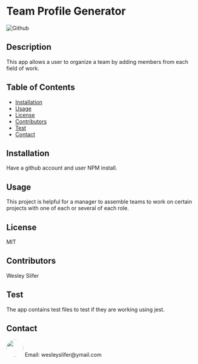 # Team Profile Generator

![Github](https://img.shields.io/github/last-commit/wslifer/team-profile-generator)

## Description

This app allows a user to organize a team by adding members from each field of work.

## Table of Contents

- [Installation](##Installation)
- [Usage](##Usage)
- [License](##License)
- [Contributors](##Contributors)
- [Test](##Test)
- [Contact](##Contact)

## Installation

Have a github account and user NPM install.

## Usage

This project is helpful for a manager to assemble teams to work on certain projects with one of each or several of each role.

## License

MIT

## Contributors

Wesley Slifer

## Test

The app contains test files to test if they are working using jest.

## Contact

<img src="https://avatars.githubusercontent.com/wslifer" style="width: 45px; height: 45px; border-radius:100%;">
Email: wesleyslifer@ymail.com
